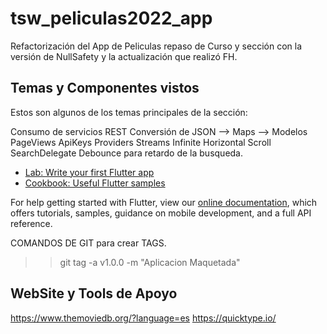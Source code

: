 # tsw_peliculas2022_app

Refactorización del App de Peliculas repaso de Curso y sección con la versión de NullSafety y la actualización que realizó FH.

## Temas y Componentes vistos

Estos son algunos de los temas principales de la sección:

Consumo de servicios REST
Conversión de JSON --> Maps --> Modelos
PageViews
ApiKeys
Providers
Streams
Infinite Horizontal Scroll
SearchDelegate
Debounce para retardo de la busqueda.

- [Lab: Write your first Flutter app](https://flutter.dev/docs/get-started/codelab)
- [Cookbook: Useful Flutter samples](https://flutter.dev/docs/cookbook)

For help getting started with Flutter, view our
[online documentation](https://flutter.dev/docs), which offers tutorials,
samples, guidance on mobile development, and a full API reference.


COMANDOS DE GIT para crear TAGS.
>> git tag -a v1.0.0 -m "Aplicacion Maquetada"

## WebSite y Tools de Apoyo 
https://www.themoviedb.org/?language=es
https://quicktype.io/